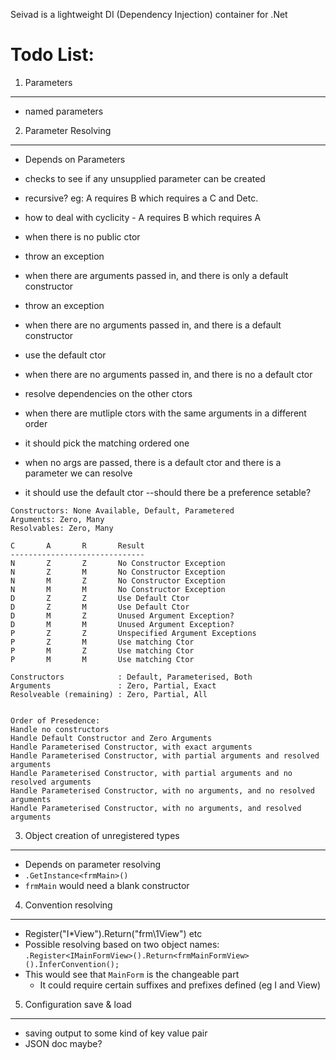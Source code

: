 Seivad is a lightweight DI (Dependency Injection) container for .Net

Todo List:
=========

1. Parameters
----------
* named parameters

2. Parameter Resolving
-------------------
* Depends on Parameters
* checks to see if any unsupplied parameter can be created
* recursive? eg: A requires B which requires a C and Detc.
* how to deal with cyclicity - A requires B which requires A 

* when there is no public ctor 
 * throw an exception
  
* when there are arguments passed in, and there is only a default constructor
 * throw an exception
 
* when there are no arguments passed in, and there is a default constructor
 * use the default ctor
  
* when there are no arguments passed in, and there is no a default ctor
 * resolve dependencies on the other ctors

* when there are mutliple ctors with the same arguments in a different order
 * it should pick the matching ordered one
 
* when no args are passed, there is a default ctor and there is a parameter we can resolve
 * it should use the default ctor --should there be a preference setable?
 
``` 
Constructors: None Available, Default, Parametered
Arguments: Zero, Many
Resolvables: Zero, Many

C		A		R		Result
------------------------------
N		Z		Z		No Constructor Exception
N		Z		M		No Constructor Exception
N		M		Z		No Constructor Exception
N		M		M		No Constructor Exception
D		Z		Z		Use Default Ctor
D		Z		M		Use Default Ctor
D		M		Z		Unused Argument Exception?
D		M		M		Unused Argument Exception?
P		Z		Z		Unspecified Argument Exceptions
P		Z		M		Use matching Ctor
P 		M		Z		Use matching Ctor
P 		M		M		Use matching Ctor
```

```
Constructors			: Default, Parameterised, Both
Arguments				: Zero, Partial, Exact
Resolveable (remaining)	: Zero, Partial, All


Order of Presedence:
Handle no constructors
Handle Default Constructor and Zero Arguments
Handle Parameterised Constructor, with exact arguments
Handle Parameterised Constructor, with partial arguments and resolved arguments
Handle Parameterised Constructor, with partial arguments and no resolved arguments
Handle Parameterised Constructor, with no arguments, and no resolved arguments
Handle Parameterised Constructor, with no arguments, and resolved arguments
```


 
3. Object creation of unregistered types 
----------------------------------------
* Depends on parameter resolving
* `.GetInstance<frmMain>()`
* `frmMain` would need a blank constructor

4. Convention resolving 
-----------------------
* Register("I*View").Return("frm\1View") etc
* Possible resolving based on two object names:
  `.Register<IMainFormView>().Return<frmMainFormView>().InferConvention();`
* This would see that `MainForm` is the changeable part
  * It could require certain suffixes and prefixes defined (eg I and View)

5. Configuration save & load
----------------------------
* saving output to some kind of key value pair
* JSON doc maybe?


